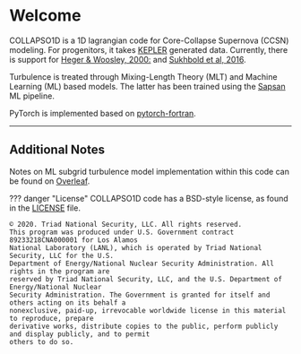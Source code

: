 # Welcome

COLLAPSO1D is a 1D lagrangian code for Core-Collapse Supernova (CCSN) modeling. For progenitors, it takes [KEPLER](https://2sn.org/kepler/doc/Introduction.html) generated data. Currently, there is support for [Heger & Woosley, 2000:](https://2sn.org/stellarevolution/) and [Sukhbold et al, 2016](https://arxiv.org/abs/1510.04643).

Turbulence is treated through Mixing-Length Theory (MLT) and Machine Learning (ML) based models. The latter has been trained using the [Sapsan](https://github.com/pikarpov-LANL/Sapsan) ML pipeline.

PyTorch is implemented based on [pytorch-fortran](https://github.com/alexeedm/pytorch-fortran).

---


## Additional Notes

Notes on ML subgrid turbulence model implementation within this code can be found on [Overleaf](https://www.overleaf.com/read/pgsnmxgdjkrq).


??? danger "License"
    COLLAPSO1D code has a BSD-style license, as found in the [LICENSE](https://github.com/pikarpov-LANL/COLLAPSO1D/blob/master/LICENSE) file.

    © 2020. Triad National Security, LLC. All rights reserved.
    This program was produced under U.S. Government contract 89233218CNA000001 for Los Alamos
    National Laboratory (LANL), which is operated by Triad National Security, LLC for the U.S.
    Department of Energy/National Nuclear Security Administration. All rights in the program are
    reserved by Triad National Security, LLC, and the U.S. Department of Energy/National Nuclear
    Security Administration. The Government is granted for itself and others acting on its behalf a
    nonexclusive, paid-up, irrevocable worldwide license in this material to reproduce, prepare
    derivative works, distribute copies to the public, perform publicly and display publicly, and to permit
    others to do so.

